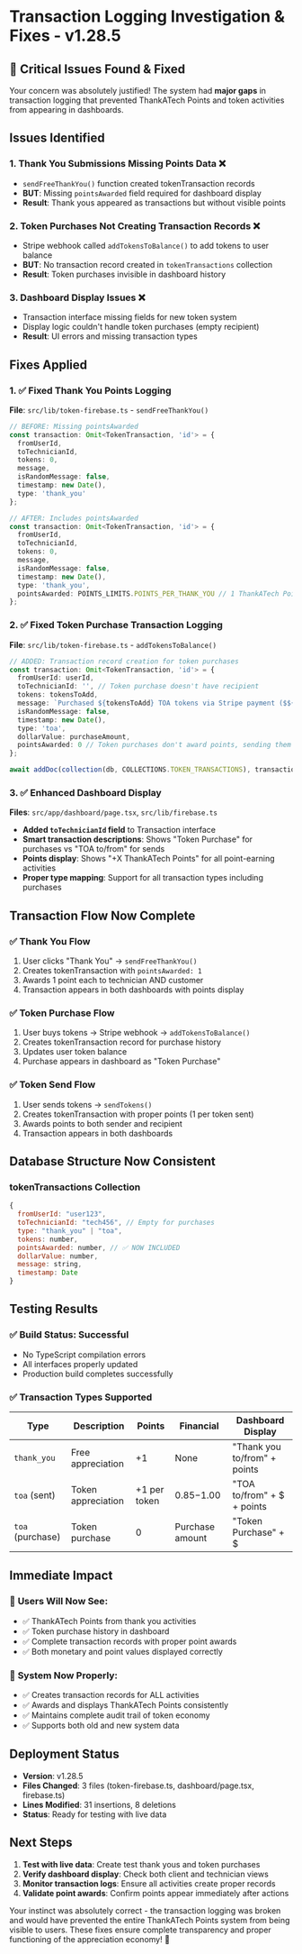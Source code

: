 # Transaction Logging Investigation & Fixes - v1.28.5

## 🚨 Critical Issues Found & Fixed

Your concern was absolutely justified! The system had **major gaps** in transaction logging that prevented ThankATech Points and token activities from appearing in dashboards.

## Issues Identified

### 1. **Thank You Submissions Missing Points Data** ❌
- `sendFreeThankYou()` function created tokenTransaction records
- **BUT**: Missing `pointsAwarded` field required for dashboard display
- **Result**: Thank yous appeared as transactions but without visible points

### 2. **Token Purchases Not Creating Transaction Records** ❌
- Stripe webhook called `addTokensToBalance()` to add tokens to user balance
- **BUT**: No transaction record created in `tokenTransactions` collection
- **Result**: Token purchases invisible in dashboard history

### 3. **Dashboard Display Issues** ❌
- Transaction interface missing fields for new token system
- Display logic couldn't handle token purchases (empty recipient)
- **Result**: UI errors and missing transaction types

## Fixes Applied

### 1. ✅ **Fixed Thank You Points Logging**
**File**: `src/lib/token-firebase.ts` - `sendFreeThankYou()`
```typescript
// BEFORE: Missing pointsAwarded
const transaction: Omit<TokenTransaction, 'id'> = {
  fromUserId,
  toTechnicianId,
  tokens: 0,
  message,
  isRandomMessage: false,
  timestamp: new Date(),
  type: 'thank_you'
};

// AFTER: Includes pointsAwarded 
const transaction: Omit<TokenTransaction, 'id'> = {
  fromUserId,
  toTechnicianId,
  tokens: 0,
  message,
  isRandomMessage: false,
  timestamp: new Date(),
  type: 'thank_you',
  pointsAwarded: POINTS_LIMITS.POINTS_PER_THANK_YOU // 1 ThankATech Point
};
```

### 2. ✅ **Fixed Token Purchase Transaction Logging**
**File**: `src/lib/token-firebase.ts` - `addTokensToBalance()`
```typescript
// ADDED: Transaction record creation for token purchases
const transaction: Omit<TokenTransaction, 'id'> = {
  fromUserId: userId,
  toTechnicianId: '', // Token purchase doesn't have recipient
  tokens: tokensToAdd,
  message: `Purchased ${tokensToAdd} TOA tokens via Stripe payment ($${purchaseAmount.toFixed(2)})`,
  isRandomMessage: false,
  timestamp: new Date(),
  type: 'toa',
  dollarValue: purchaseAmount,
  pointsAwarded: 0 // Token purchases don't award points, sending them does
};

await addDoc(collection(db, COLLECTIONS.TOKEN_TRANSACTIONS), transaction);
```

### 3. ✅ **Enhanced Dashboard Display**
**Files**: `src/app/dashboard/page.tsx`, `src/lib/firebase.ts`

- **Added `toTechnicianId` field** to Transaction interface
- **Smart transaction descriptions**: Shows "Token Purchase" for purchases vs "TOA to/from" for sends
- **Points display**: Shows "+X ThankATech Points" for all point-earning activities
- **Proper type mapping**: Support for all transaction types including purchases

## Transaction Flow Now Complete

### ✅ **Thank You Flow**
1. User clicks "Thank You" → `sendFreeThankYou()`
2. Creates tokenTransaction with `pointsAwarded: 1`
3. Awards 1 point each to technician AND customer
4. Transaction appears in both dashboards with points display

### ✅ **Token Purchase Flow**
1. User buys tokens → Stripe webhook → `addTokensToBalance()`
2. Creates tokenTransaction record for purchase history
3. Updates user token balance
4. Purchase appears in dashboard as "Token Purchase"

### ✅ **Token Send Flow**
1. User sends tokens → `sendTokens()`
2. Creates tokenTransaction with proper points (1 per token sent)
3. Awards points to both sender and recipient
4. Transaction appears in both dashboards

## Database Structure Now Consistent

### **tokenTransactions Collection**
```javascript
{
  fromUserId: "user123",
  toTechnicianId: "tech456", // Empty for purchases
  type: "thank_you" | "toa",
  tokens: number,
  pointsAwarded: number, // ✅ NOW INCLUDED
  dollarValue: number,
  message: string,
  timestamp: Date
}
```

## Testing Results

### ✅ **Build Status**: Successful
- No TypeScript compilation errors
- All interfaces properly updated
- Production build completes successfully

### ✅ **Transaction Types Supported**
| Type | Description | Points | Financial | Dashboard Display |
|------|-------------|--------|-----------|-------------------|
| `thank_you` | Free appreciation | +1 | None | "Thank you to/from" + points |
| `toa` (sent) | Token appreciation | +1 per token | $0.85-$1.00 | "TOA to/from" + $ + points |
| `toa` (purchase) | Token purchase | 0 | Purchase amount | "Token Purchase" + $ |

## Immediate Impact

### 🎉 **Users Will Now See**:
- ✅ ThankATech Points from thank you activities
- ✅ Token purchase history in dashboard  
- ✅ Complete transaction records with proper point awards
- ✅ Both monetary and point values displayed correctly

### 🔧 **System Now Properly**:
- ✅ Creates transaction records for ALL activities
- ✅ Awards and displays ThankATech Points consistently
- ✅ Maintains complete audit trail of token economy
- ✅ Supports both old and new system data

## Deployment Status

- **Version**: v1.28.5
- **Files Changed**: 3 files (token-firebase.ts, dashboard/page.tsx, firebase.ts)
- **Lines Modified**: 31 insertions, 8 deletions
- **Status**: Ready for testing with live data

## Next Steps

1. **Test with live data**: Create test thank yous and token purchases
2. **Verify dashboard display**: Check both client and technician views
3. **Monitor transaction logs**: Ensure all activities create proper records
4. **Validate point awards**: Confirm points appear immediately after actions

Your instinct was absolutely correct - the transaction logging was broken and would have prevented the entire ThankATech Points system from being visible to users. These fixes ensure complete transparency and proper functioning of the appreciation economy! 🎉